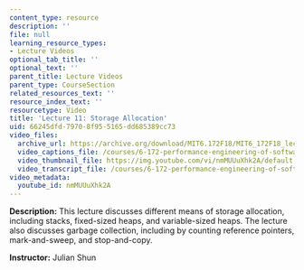 ```yaml
---
content_type: resource
description: ''
file: null
learning_resource_types:
- Lecture Videos
optional_tab_title: ''
optional_text: ''
parent_title: Lecture Videos
parent_type: CourseSection
related_resources_text: ''
resource_index_text: ''
resourcetype: Video
title: 'Lecture 11: Storage Allocation'
uid: 66245dfd-7970-8f95-5165-dd685389cc73
video_files:
  archive_url: https://archive.org/download/MIT6.172F18/MIT6_172F18_lecture_11_300k.mp4
  video_captions_file: /courses/6-172-performance-engineering-of-software-systems-fall-2018/dfdd39d257475bc2a846b43ed856cbd7_nmMUUuXhk2A.vtt
  video_thumbnail_file: https://img.youtube.com/vi/nmMUUuXhk2A/default.jpg
  video_transcript_file: /courses/6-172-performance-engineering-of-software-systems-fall-2018/f2dd44ee47a701db30dcff669652be02_nmMUUuXhk2A.pdf
video_metadata:
  youtube_id: nmMUUuXhk2A
---
```


**Description:** This lecture discusses different means of storage allocation, including stacks, fixed-sized heaps, and variable-sized heaps. The lecture also discusses garbage collection, including by counting reference pointers, mark-and-sweep, and stop-and-copy.

**Instructor:** Julian Shun